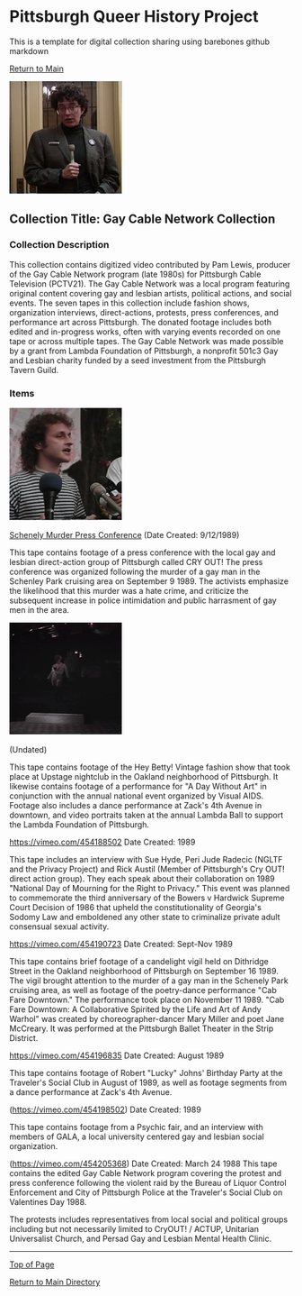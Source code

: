 # Pittsburgh Queer History Project
This is a template for digital collection sharing using barebones github markdown

[Return to Main](https://github.com/happle-happle/pqhp-digital-archive/tree/main)


![cryout! right to privacy conference speaker](/collections/GCN-Collection/image-files/cryoutthumb.png)
## Collection Title: Gay Cable Network Collection
### Collection Description
This collection contains digitized video contributed by Pam Lewis, producer of the Gay Cable Network program (late 1980s) for Pittsburgh Cable Television (PCTV21). The Gay Cable Network was a local program featuring original content covering gay and lesbian artists, political actions, and social events. The seven tapes in this collection include fashion shows, organization interviews, direct-actions, protests, press conferences, and performance art across Pittsburgh.
The donated footage includes both edited and in-progress works, often with varying events recorded on one tape or across multiple tapes. The Gay Cable Network was made possible by a grant from Lambda Foundation of Pittsburgh, a nonprofit 501c3 Gay and Lesbian charity funded by a seed investment from the Pittsburgh Tavern Guild.


### Items
[![white male with curley brown hair speaking to reporters](/collections/GCN-Collection/image-files/pressconthumb.png)](https://vimeo.com/454175514)

[Schenely Murder Press Conference](https://vimeo.com/454175514)
(Date Created: 9/12/1989)

This tape contains footage of a press conference with the local gay and lesbian direct-action group of Pittsburgh called CRY OUT! The press conference was organized following the murder of a gay man in the Schenley Park cruising area on September 9 1989. The activists emphasize the likelihood that this murder was a hate crime, and criticize the subsequent increase in police intimidation and public harrasment of gay men in the area.

[![dark room with catwalk](/collections/GCN-Collection/image-files/daywithoutthumb.png)](https://vimeo.com/454178696
)

(Undated)

This tape contains footage of the Hey Betty! Vintage fashion show that took place at Upstage nightclub in the Oakland neighborhood of Pittsburgh. It likewise contains footage of a performance for "A Day Without Art" in conjunction with the annual national event organized by Visual AIDS. Footage also includes a dance performance at Zack's 4th Avenue in downtown, and video portraits taken at the annual Lambda Ball to support the Lambda Foundation of Pittsburgh.

https://vimeo.com/454188502
Date Created: 1989

This tape includes an interview with Sue Hyde, Peri Jude Radecic (NGLTF and the Privacy Project) and Rick Austil (Member of Pittsburgh's Cry OUT! direct action group). They each speak about their collaboration on 1989 "National Day of Mourning for the Right to Privacy." This event was planned to commemorate the third anniversary of the Bowers v Hardwick Supreme Court Decision of 1986 that upheld the constitutionality of Georgia's Sodomy Law and emboldened any other state to criminalize private adult consensual sexual activity.

https://vimeo.com/454190723
Date Created: Sept-Nov 1989

This tape contains brief footage of a candelight vigil held on Dithridge Street in the Oakland neighborhood of Pittsburgh on September 16 1989. The vigil brought attention to the murder of a gay man in the Schenely Park cruising area, as well as footage of the poetry-dance performance "Cab Fare Downtown." The performance took place on November 11 1989. "Cab Fare Downtown: A Collaborative Spirited by the Life and Art of Andy Warhol" was created by choreographer-dancer Mary Miller and poet Jane McCreary. It was performed at the Pittsburgh Ballet Theater in the Strip District.

https://vimeo.com/454196835
Date Created: August 1989

This tape contains footage of Robert "Lucky" Johns' Birthday Party at the Traveler's Social Club in August of 1989, as well as footage segments from a dance performance at Zack's 4th Avenue.

(https://vimeo.com/454198502)
Date Created: 1989

This tape contains footage from a Psychic fair, and an interview with members of GALA, a local university centered gay and lesbian social organization.

(https://vimeo.com/454205368)
Date Created: March 24 1988
This tape contains the edited Gay Cable Network program covering the protest and press conference following the violent raid by the Bureau of Liquor Control Enforcement and City of Pittsburgh Police at the Traveler's Social Club on Valentines Day 1988.

The protests includes representatives from local social and political groups including but not necessarily limited to CryOUT! / ACTUP, Unitarian Universalist Church, and Persad Gay and Lesbian Mental Health Clinic.


--- 

[Top of Page](#pittsburgh-queer-history-project)

[Return to Main Directory](https://github.com/happle-happle/pqhp-digital-archive/tree/main)
